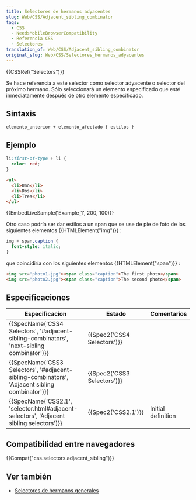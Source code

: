 ```yaml
---
title: Selectores de hermanos adyacentes
slug: Web/CSS/Adjacent_sibling_combinator
tags:
  - CSS
  - NeedsMobileBrowserCompatibility
  - Referencia CSS
  - Selectores
translation_of: Web/CSS/Adjacent_sibling_combinator
original_slug: Web/CSS/Selectores_hermanos_adyacentes
---
```

{{CSSRef("Selectors")}}

Se hace referencia a este selector como selector adyacente o selector del próximo hermano. Sólo seleccionará un elemento especificado que esté inmediatamente después de otro elemento especificado.

## Sintaxis

    elemento_anterior + elemento_afectado { estilos }

## Ejemplo

```css
li:first-of-type + li {
  color: red;
}
```

```html
<ul>
  <li>Uno</li>
  <li>Dos</li>
  <li>Tres</li>
</ul>
```

{{EmbedLiveSample('Example_1', 200, 100)}}

Otro caso podría ser dar estilos a un span que se use de pie de foto de los siguientes elementos {{HTMLElement("img")}} :

```css
img + span.caption {
  font-style: italic;
}
```

que coincidiría con los siguientes elementos {{HTMLElement("span")}} :

```html
<img src="photo1.jpg"><span class="caption">The first photo</span>
<img src="photo2.jpg"><span class="caption">The second photo</span>
```

## Especificaciones

| Especificacion                                                                                                               | Estado                               | Comentarios        |
| ---------------------------------------------------------------------------------------------------------------------------- | ------------------------------------ | ------------------ |
| {{SpecName('CSS4 Selectors', '#adjacent-sibling-combinators', 'next-sibling combinator')}}     | {{Spec2('CSS4 Selectors')}} |                    |
| {{SpecName('CSS3 Selectors', '#adjacent-sibling-combinators', 'Adjacent sibling combinator')}} | {{Spec2('CSS3 Selectors')}} |                    |
| {{SpecName('CSS2.1', 'selector.html#adjacent-selectors', 'Adjacent sibling selectors')}}         | {{Spec2('CSS2.1')}}             | Initial definition |

## Compatibilidad entre navegadores

{{Compat("css.selectors.adjacent_sibling")}}

## Ver también

- [Selectores de hermanos generales](/es/docs/Web/CSS/Selectores_hermanos_generales)
